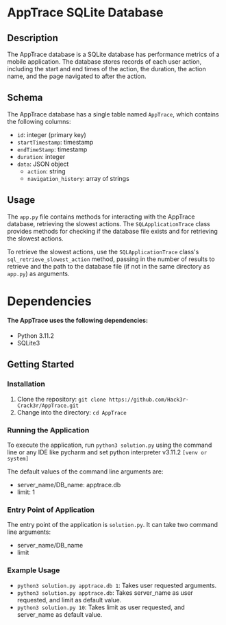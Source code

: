 # AppTrace SQLite Database

## Description
The AppTrace database is a SQLite database has performance metrics of a mobile application. The database stores records of each user action, including the start and end times of the action, the duration, the action name, and the page navigated to after the action.

## Schema
The AppTrace database has a single table named `AppTrace`, which contains the following columns:
- `id`: integer (primary key)
- `startTimestamp`: timestamp
- `endTimeStamp`: timestamp
- `duration`: integer
- `data`: JSON object
  - `action`: string
  - `navigation_history`: array of strings

## Usage
The `app.py` file contains methods for interacting with the AppTrace database, retrieving the slowest actions. The `SQLApplicationTrace` class provides methods for checking if the database file exists and for retrieving the slowest actions. 

To retrieve the slowest actions, use the `SQLApplicationTrace` class's `sql_retrieve_slowest_action` method, passing in the number of results to retrieve and the path to the database file (if not in the same directory as `app.py`) as arguments.


# Dependencies

#### The AppTrace uses the following dependencies:

- Python 3.11.2
- SQLite3


## Getting Started


### Installation

1. Clone the repository: `git clone https://github.com/Hack3r-Crack3r/AppTrace.git`
2. Change into the directory: `cd AppTrace`

### Running the Application

To execute the application, run `python3 solution.py` using the command line
or any IDE like pycharm and set python interpreter v3.11.2 `[venv or system]` 

The default values of the command line arguments are:
- server_name/DB_name: apptrace.db
- limit: 1

### Entry Point of Application

The entry point of the application is `solution.py`. It can take two command line arguments:
- server_name/DB_name
- limit

### Example Usage

- `python3 solution.py apptrace.db 1`: Takes user requested arguments.
- `python3 solution.py apptrace.db`: Takes server_name as user requested, and limit as default value.
- `python3 solution.py 10`: Takes limit as user requested, and server_name as default value.